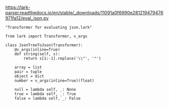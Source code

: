 https://lark-parser.readthedocs.io/en/stable/_downloads/11091a0f6990e281219479476971fa12/eval_json.py

```
"Transformer for evaluating json.lark"

from lark import Transformer, v_args

class JsonTreeToJson(Transformer):
    @v_args(inline=True)
    def string(self, s):
        return s[1:-1].replace('\\"', '"')

    array = list
    pair = tuple
    object = dict
    number = v_args(inline=True)(float)

    null = lambda self, _: None
    true = lambda self, _: True
    false = lambda self, _: False

```
